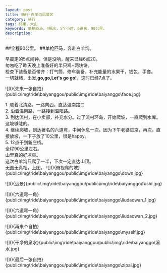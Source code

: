 ```yaml
---
layout: post
title: 骑行-白羊沟风景区
category: 骑行
tags: 怀柔，大山
keywords: 单枪匹马，4瓶水，5个小时，6道弯，90公里。
description: 
---
```


##全程90公里。
##单枪匹马，奔赴白羊沟。

早晨定的5点闹钟，但是没响，醒来已经6点20。
<br>匆匆吃了昨天晚上准备好的半只鸡+两块饼。
<br>检查下装备是否带齐：打气筒，修车装备，补充能量的水果干，钱包，手套。
<br>一切就绪，出发,**go,go,Let's go go!**，这时已经7点了。
<p>
![](){先来一张自拍}{public\img\ride\baiyanggou/public\img\ride\baiyanggo\face.jpg}<p>
1. 顺着北清路，一路向西，直达温南路口 <br>
2. 沿着温南路，一路搂到温阳路。<br>
3. 到达流村，在小卖部，补充水分。过了流村环岛，开始爬坡，一直爬到水库。这坡够陡的。<br>
4. 继续爬坡，到达著名的六道弯，中间休息一次。因为下午老婆进京，再次，直接放坡，一下子放了10公里，很是happy。<br>
5. 12点干到新庄桥。<br>
全程90公里左右。<br>
山里真的好凉爽。<br>
这次白羊沟只爬了一半，下次一定直达山顶。<br>
无图无真相，上图。
![](){俯视爬的坡}{public\img\ride\baiyanggou/public\img\ride\baiyanggo\down.jpg}<p>
![](){远景}{public\img\ride\baiyanggou/public\img\ride\baiyanggo\fushi.jpg}<p>
![](){六道弯一角}{public\img\ride\baiyanggou/public\img\ride\baiyanggo\liudaowan_1.jpg}<p>
![](){六道弯一角}{public\img\ride\baiyanggou/public\img\ride\baiyanggo\liudaowan_2.jpg}<p>
![](){再来个自拍}{public\img\ride\baiyanggou/public\img\ride\baiyanggo\myself.jpg}<p>
![](){干净的泉水}{public\img\ride\baiyanggou/public\img\ride\baiyanggo\溪水.jpg}<p>
![](){最后一张自拍}{public\img\ride\baiyanggou/public\img\ride\baiyanggo\zipai.jpg}<p>
